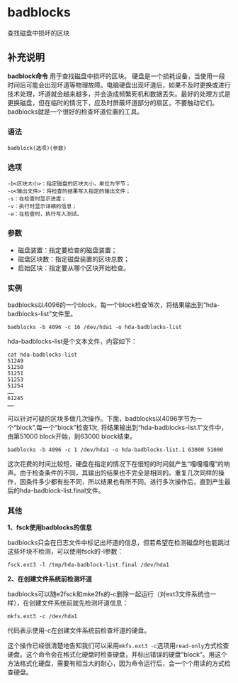 badblocks
===

查找磁盘中损坏的区块

## 补充说明

**badblock命令** 用于查找磁盘中损坏的区块。 硬盘是一个损耗设备，当使用一段时间后可能会出现坏道等物理故障。电脑硬盘出现坏道后，如果不及时更换或进行技术处理，坏道就会越来越多，并会造成频繁死机和数据丢失。最好的处理方式是更换磁盘，但在临时的情况下，应及时屏蔽坏道部分的扇区，不要触动它们。badblocks就是一个很好的检查坏道位置的工具。

### 语法  

```
badblock(选项)(参数)
```

### 选项  

```
-b<区块大小>：指定磁盘的区块大小，单位为字节；
-o<输出文件>：将检查的结果写入指定的输出文件；
-s：在检查时显示进度；
-v：执行时显示详细的信息；
-w：在检查时，执行写入测试。
```

### 参数  

*   磁盘装置：指定要检查的磁盘装置；
*   磁盘区块数：指定磁盘装置的区块总数；
*   启始区块：指定要从哪个区块开始检查。

### 实例  

badblocks以4096的一个block，每一个block检查16次，将结果输出到“hda-badblocks-list”文件里。

```
badblocks -b 4096 -c 16 /dev/hda1 -o hda-badblocks-list
```

hda-badblocks-list是个文本文件，内容如下：

```
cat hda-badblocks-list
51249
51250
51251
51253
51254
……
61245
……
```

可以针对可疑的区块多做几次操作。下面，badblocks以4096字节为一个“block”,每一个“block”检查1次, 将结果输出到“hda-badblocks-list.1”文件中，由第51000 block开始，到63000 block结束。

```
badblocks -b 4096 -c 1 /dev/hda1 -o hda-badblocks-list.1 63000 51000
```

这次花费的时间比较短，硬盘在指定的情况下在很短的时间就产生“嘎嘎嘎嘎”的响声。由于检查条件的不同，其输出的结果也不完全是相同的。重复几次同样的操作，因条件多少都有些不同，所以结果也有所不同。进行多次操作后，直到产生最后的hda-badblock-list.final文件。

### 其他  

 **1、fsck使用badblocks的信息** 

badblocks只会在日志文件中标记出坏道的信息，但若希望在检测磁盘时也能跳过这些坏块不检测，可以使用fsck的-l参数：

```
fsck.ext3 -l /tmp/hda-badblock-list.final /dev/hda1
```

 **2、在创建文件系统前检测坏道** 

badblocks可以随e2fsck和mke2fs的-c删除一起运行（对ext3文件系统也一样），在创建文件系统前就先检测坏道信息：

```
mkfs.ext3 -c /dev/hda1
```

代码表示使用-c在创建文件系统前检查坏道的硬盘。

这个操作已经很清楚地告知我们可以采用`mkfs.ext3 -c`选项用`read-only`方式检查硬盘。这个命令会在格式化硬盘时检查硬盘，并标出错误的硬盘“block”。用这个方法格式化硬盘，需要有相当大的耐心，因为命令运行后，会一个个用读的方式检查硬盘。


<!-- Linux命令行搜索引擎：https://jaywcjlove.github.io/linux-command/ -->